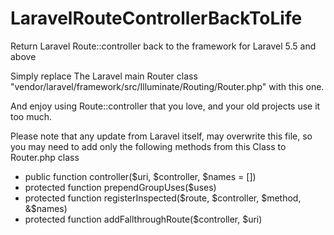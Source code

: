 # LaravelRouteControllerBackToLife
Return Laravel Route::controller back to the framework for Laravel 5.5 and above

Simply replace The Laravel main Router class "vendor/laravel/framework/src/Illuminate/Routing/Router.php" with this one.

And enjoy using Route::controller that you love, and your old projects use it too much.

Please note that any update from Laravel itself, may overwrite this file, so you may need to add only the following methods from this Class to Router.php class
- public function controller($uri, $controller, $names = [])
- protected function prependGroupUses($uses)
- protected function registerInspected($route, $controller, $method, &$names)
- protected function addFallthroughRoute($controller, $uri)
